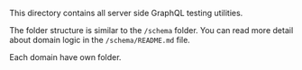 This directory contains all server side GraphQL testing utilities.

The folder structure is similar to the `/schema` folder.
You can read more detail about domain logic in the `/schema/README.md` file.

Each domain have own folder.

